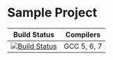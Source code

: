 # Sample Project

| Build Status | Compilers |
| ------------ | --------- |
| [![Build Status](https://travis-ci.org/platc2/ContinuousIntegrationSampleCPP.svg?branch=master)](https://travis-ci.org/platc2/ContinuousIntegrationSampleCPP) | GCC 5, 6, 7 |
